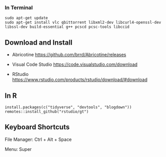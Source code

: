 
### In Terminal

```
sudo apt-get update 
sudo apt-get install vlc qbittorrent libxml2-dev libcurl4-openssl-dev libssl-dev build-essential g++ pcscd pcsc-tools libccid
```

## Download and Install

- Abricotine
https://github.com/brrd/Abricotine/releases

- Visual Code Studio
https://code.visualstudio.com/download

- RStudio
https://www.rstudio.com/products/rstudio/download/#download

## In R

```
install.packages(c("tidyverse", "devtools", "blogdown"))
remotes::install_github("rstudio/gt")
```

## Keyboard Shortcuts

File Manager: Ctrl + Alt + Space

Menu: Super
